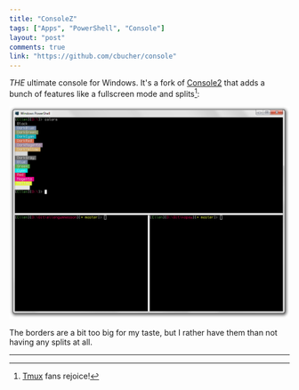 ```yaml
---
title: "ConsoleZ"
tags: ["Apps", "PowerShell", "Console"]
layout: "post"
comments: true
link: "https://github.com/cbucher/console"
---
```


*THE* ultimate console for Windows. It's a fork of [Console2](http://sourceforge.net/projects/console/) that adds a bunch of features like a fullscreen mode and splits[^20130827-1]:

[![ConsoleZ](/images/2013/08/27/consolez.png)](/images/2013/08/27/consolez.png)

The borders are a bit too big for my taste, but I rather have them than not having any splits at all.

* * *

[^20130827-1]: [Tmux](http://tmux.sourceforge.net/) fans rejoice!
